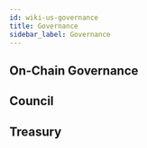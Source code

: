 ```yaml
---
id: wiki-us-governance
title: Governance
sidebar_label: Governance
---
```


## On-Chain Governance

## Council

## Treasury
